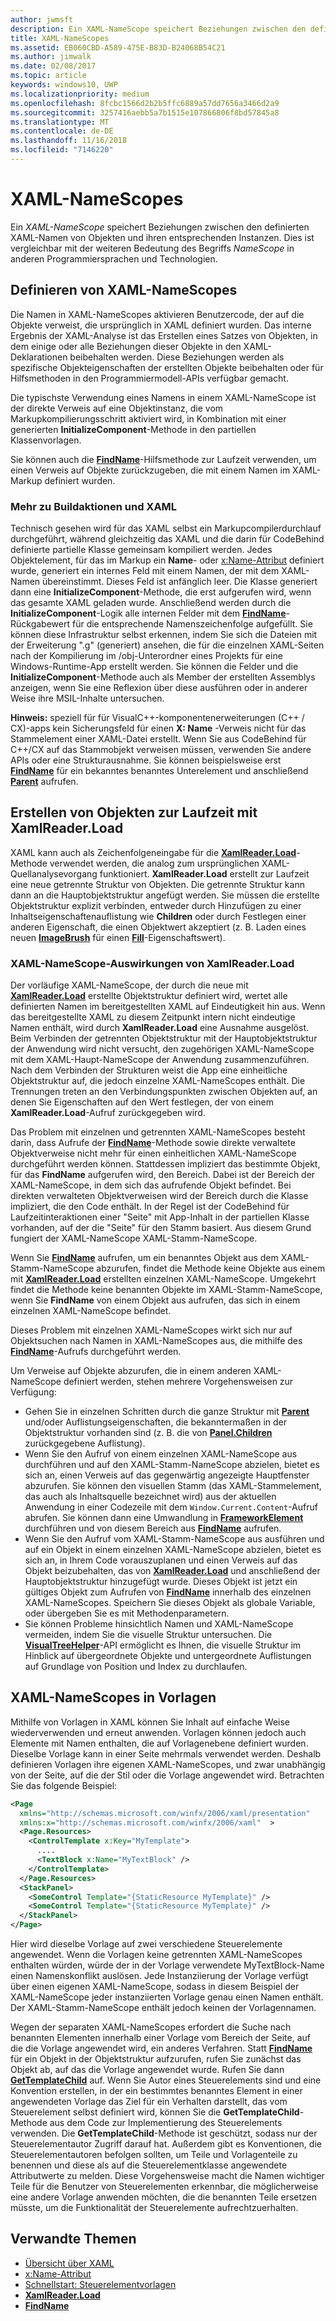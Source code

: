 ```yaml
---
author: jwmsft
description: Ein XAML-NameScope speichert Beziehungen zwischen den definierten XAML-Namen von Objekten und ihren entsprechenden Instanzen. Dies ist vergleichbar mit der weiteren Bedeutung des Begriffs NameScope in anderen Programmiersprachen und Technologien.
title: XAML-NameScopes
ms.assetid: EB060CBD-A589-475E-B83D-B24068B54C21
ms.author: jimwalk
ms.date: 02/08/2017
ms.topic: article
keywords: windows10, UWP
ms.localizationpriority: medium
ms.openlocfilehash: 8fcbc1566d2b2b5ffc6889a57dd7656a3466d2a9
ms.sourcegitcommit: 3257416aebb5a7b1515e107866806f8bd57845a8
ms.translationtype: MT
ms.contentlocale: de-DE
ms.lasthandoff: 11/16/2018
ms.locfileid: "7146220"
---
```

# <a name="xaml-namescopes"></a>XAML-NameScopes


Ein *XAML-NameScope* speichert Beziehungen zwischen den definierten XAML-Namen von Objekten und ihren entsprechenden Instanzen. Dies ist vergleichbar mit der weiteren Bedeutung des Begriffs *NameScope* in anderen Programmiersprachen und Technologien.

## <a name="how-xaml-namescopes-are-defined"></a>Definieren von XAML-NameScopes

Die Namen in XAML-NameScopes aktivieren Benutzercode, der auf die Objekte verweist, die ursprünglich in XAML definiert wurden. Das interne Ergebnis der XAML-Analyse ist das Erstellen eines Satzes von Objekten, in dem einige oder alle Beziehungen dieser Objekte in den XAML-Deklarationen beibehalten werden. Diese Beziehungen werden als spezifische Objekteigenschaften der erstellten Objekte beibehalten oder für Hilfsmethoden in den Programmiermodell-APIs verfügbar gemacht.

Die typischste Verwendung eines Namens in einem XAML-NameScope ist der direkte Verweis auf eine Objektinstanz, die vom Markupkompilierungsschritt aktiviert wird, in Kombination mit einer generierten **InitializeComponent**-Methode in den partiellen Klassenvorlagen.

Sie können auch die [**FindName**](https://msdn.microsoft.com/library/windows/apps/br208715)-Hilfsmethode zur Laufzeit verwenden, um einen Verweis auf Objekte zurückzugeben, die mit einem Namen im XAML-Markup definiert wurden.

### <a name="more-about-build-actions-and-xaml"></a>Mehr zu Buildaktionen und XAML

Technisch gesehen wird für das XAML selbst ein Markupcompilerdurchlauf durchgeführt, während gleichzeitig das XAML und die darin für CodeBehind definierte partielle Klasse gemeinsam kompiliert werden. Jedes Objektelement, für das im Markup ein **Name**- oder [x:Name-Attribut](x-name-attribute.md) definiert wurde, generiert ein internes Feld mit einem Namen, der mit dem XAML-Namen übereinstimmt. Dieses Feld ist anfänglich leer. Die Klasse generiert dann eine **InitializeComponent**-Methode, die erst aufgerufen wird, wenn das gesamte XAML geladen wurde. Anschließend werden durch die **InitializeComponent**-Logik alle internen Felder mit dem [**FindName**](https://msdn.microsoft.com/library/windows/apps/br208715)-Rückgabewert für die entsprechende Namenszeichenfolge aufgefüllt. Sie können diese Infrastruktur selbst erkennen, indem Sie sich die Dateien mit der Erweiterung ".g" (generiert) ansehen, die für die einzelnen XAML-Seiten nach der Kompilierung im /obj-Unterordner eines Projekts für eine Windows-Runtime-App erstellt werden. Sie können die Felder und die **InitializeComponent**-Methode auch als Member der erstellten Assemblys anzeigen, wenn Sie eine Reflexion über diese ausführen oder in anderer Weise ihre MSIL-Inhalte untersuchen.

**Hinweis:** speziell für für VisualC++-komponentenerweiterungen (C++ / CX)-apps kein Sicherungsfeld für einen **X: Name** -Verweis nicht für das Stammelement einer XAML-Datei erstellt. Wenn Sie aus CodeBehind für C++/CX auf das Stammobjekt verweisen müssen, verwenden Sie andere APIs oder eine Strukturausnahme. Sie können beispielsweise erst [**FindName**](https://msdn.microsoft.com/library/windows/apps/br208715) für ein bekanntes benanntes Unterelement und anschließend [**Parent**](https://msdn.microsoft.com/library/windows/apps/br208739) aufrufen.

## <a name="creating-objects-at-run-time-with-xamlreaderload"></a>Erstellen von Objekten zur Laufzeit mit XamlReader.Load

XAML kann auch als Zeichenfolgeneingabe für die [**XamlReader.Load**](https://msdn.microsoft.com/library/windows/apps/br228048)-Methode verwendet werden, die analog zum ursprünglichen XAML-Quellanalysevorgang funktioniert. **XamlReader.Load** erstellt zur Laufzeit eine neue getrennte Struktur von Objekten. Die getrennte Struktur kann dann an die Hauptobjektstruktur angefügt werden. Sie müssen die erstellte Objektstruktur explizit verbinden, entweder durch Hinzufügen zu einer Inhaltseigenschaftenauflistung wie **Children** oder durch Festlegen einer anderen Eigenschaft, die einen Objektwert akzeptiert (z. B. Laden eines neuen [**ImageBrush**](https://msdn.microsoft.com/library/windows/apps/br210101) für einen [**Fill**](/uwp/api/Windows.UI.Xaml.Shapes.Shape.Fill)-Eigenschaftswert).

### <a name="xaml-namescope-implications-of-xamlreaderload"></a>XAML-NameScope-Auswirkungen von XamlReader.Load

Der vorläufige XAML-NameScope, der durch die neue mit [**XamlReader.Load**](https://msdn.microsoft.com/library/windows/apps/br228048) erstellte Objektstruktur definiert wird, wertet alle definierten Namen im bereitgestellten XAML auf Eindeutigkeit hin aus. Wenn das bereitgestellte XAML zu diesem Zeitpunkt intern nicht eindeutige Namen enthält, wird durch **XamlReader.Load** eine Ausnahme ausgelöst. Beim Verbinden der getrennten Objektstruktur mit der Hauptobjektstruktur der Anwendung wird nicht versucht, den zugehörigen XAML-NameScope mit dem XAML-Haupt-NameScope der Anwendung zusammenzuführen. Nach dem Verbinden der Strukturen weist die App eine einheitliche Objektstruktur auf, die jedoch einzelne XAML-NameScopes enthält. Die Trennungen treten an den Verbindungspunkten zwischen Objekten auf, an denen Sie Eigenschaften auf den Wert festlegen, der von einem **XamlReader.Load**-Aufruf zurückgegeben wird.

Das Problem mit einzelnen und getrennten XAML-NameScopes besteht darin, dass Aufrufe der [**FindName**](https://msdn.microsoft.com/library/windows/apps/br208715)-Methode sowie direkte verwaltete Objektverweise nicht mehr für einen einheitlichen XAML-NameScope durchgeführt werden können. Stattdessen impliziert das bestimmte Objekt, für das **FindName** aufgerufen wird, den Bereich. Dabei ist der Bereich der XAML-NameScope, in dem sich das aufrufende Objekt befindet. Bei direkten verwalteten Objektverweisen wird der Bereich durch die Klasse impliziert, die den Code enthält. In der Regel ist der CodeBehind für Laufzeitinteraktionen einer "Seite" mit App-Inhalt in der partiellen Klasse vorhanden, auf der die "Seite" für den Stamm basiert. Aus diesem Grund fungiert der XAML-NameScope XAML-Stamm-NameScope.

Wenn Sie [**FindName**](https://msdn.microsoft.com/library/windows/apps/br208715) aufrufen, um ein benanntes Objekt aus dem XAML-Stamm-NameScope abzurufen, findet die Methode keine Objekte aus einem mit [**XamlReader.Load**](https://msdn.microsoft.com/library/windows/apps/br228048) erstellten einzelnen XAML-NameScope. Umgekehrt findet die Methode keine benannten Objekte im XAML-Stamm-NameScope, wenn Sie **FindName** von einem Objekt aus aufrufen, das sich in einem einzelnen XAML-NameScope befindet.

Dieses Problem mit einzelnen XAML-NameScopes wirkt sich nur auf Objektsuchen nach Namen in XAML-NameScopes aus, die mithilfe des [**FindName**](https://msdn.microsoft.com/library/windows/apps/br208715)-Aufrufs durchgeführt werden.

Um Verweise auf Objekte abzurufen, die in einem anderen XAML-NameScope definiert werden, stehen mehrere Vorgehensweisen zur Verfügung:

-   Gehen Sie in einzelnen Schritten durch die ganze Struktur mit [**Parent**](https://msdn.microsoft.com/library/windows/apps/br208739) und/oder Auflistungseigenschaften, die bekanntermaßen in der Objektstruktur vorhanden sind (z. B. die von [**Panel.Children**](https://msdn.microsoft.com/library/windows/apps/br227514) zurückgegebene Auflistung).
-   Wenn Sie den Aufruf von einem einzelnen XAML-NameScope aus durchführen und auf den XAML-Stamm-NameScope abzielen, bietet es sich an, einen Verweis auf das gegenwärtig angezeigte Hauptfenster abzurufen. Sie können den visuellen Stamm (das XAML-Stammelement, das auch als Inhaltsquelle bezeichnet wird) aus der aktuellen Anwendung in einer Codezeile mit dem `Window.Current.Content`-Aufruf abrufen. Sie können dann eine Umwandlung in [**FrameworkElement**](https://msdn.microsoft.com/library/windows/apps/br208706) durchführen und von diesem Bereich aus [**FindName**](https://msdn.microsoft.com/library/windows/apps/br208715) aufrufen.
-   Wenn Sie den Aufruf vom XAML-Stamm-NameScope aus ausführen und auf ein Objekt in einem einzelnen XAML-NameScope abzielen, bietet es sich an, in Ihrem Code vorauszuplanen und einen Verweis auf das Objekt beizubehalten, das von [**XamlReader.Load**](https://msdn.microsoft.com/library/windows/apps/br228048) und anschließend der Hauptobjektstruktur hinzugefügt wurde. Dieses Objekt ist jetzt ein gültiges Objekt zum Aufrufen von [**FindName**](https://msdn.microsoft.com/library/windows/apps/br208715) innerhalb des einzelnen XAML-NameScopes. Speichern Sie dieses Objekt als globale Variable, oder übergeben Sie es mit Methodenparametern.
-   Sie können Probleme hinsichtlich Namen und XAML-NameScope vermeiden, indem Sie die visuelle Struktur untersuchen. Die [**VisualTreeHelper**](https://msdn.microsoft.com/library/windows/apps/br243038)-API ermöglicht es Ihnen, die visuelle Struktur im Hinblick auf übergeordnete Objekte und untergeordnete Auflistungen auf Grundlage von Position und Index zu durchlaufen.

## <a name="xaml-namescopes-in-templates"></a>XAML-NameScopes in Vorlagen

Mithilfe von Vorlagen in XAML können Sie Inhalt auf einfache Weise wiederverwenden und erneut anwenden. Vorlagen können jedoch auch Elemente mit Namen enthalten, die auf Vorlagenebene definiert wurden. Dieselbe Vorlage kann in einer Seite mehrmals verwendet werden. Deshalb definieren Vorlagen ihre eigenen XAML-NameScopes, und zwar unabhängig von der Seite, auf die der Stil oder die Vorlage angewendet wird. Betrachten Sie das folgende Beispiel:

```xml
<Page
  xmlns="http://schemas.microsoft.com/winfx/2006/xaml/presentation" 
  xmlns:x="http://schemas.microsoft.com/winfx/2006/xaml"  >
  <Page.Resources>
    <ControlTemplate x:Key="MyTemplate">
      ....
      <TextBlock x:Name="MyTextBlock" />
    </ControlTemplate>
  </Page.Resources>
  <StackPanel>
    <SomeControl Template="{StaticResource MyTemplate}" />
    <SomeControl Template="{StaticResource MyTemplate}" />
  </StackPanel>
</Page>
```

Hier wird dieselbe Vorlage auf zwei verschiedene Steuerelemente angewendet. Wenn die Vorlagen keine getrennten XAML-NameScopes enthalten würden, würde der in der Vorlage verwendete MyTextBlock-Name einen Namenskonflikt auslösen. Jede Instanziierung der Vorlage verfügt über einen eigenen XAML-NameScope, sodass in diesem Beispiel der XAML-NameScope jeder instanziierten Vorlage genau einen Namen enthält. Der XAML-Stamm-NameScope enthält jedoch keinen der Vorlagennamen.

Wegen der separaten XAML-NameScopes erfordert die Suche nach benannten Elementen innerhalb einer Vorlage vom Bereich der Seite, auf die die Vorlage angewendet wird, ein anderes Verfahren. Statt [**FindName**](https://msdn.microsoft.com/library/windows/apps/br208715) für ein Objekt in der Objektstruktur aufzurufen, rufen Sie zunächst das Objekt ab, auf das die Vorlage angewendet wurde. Rufen Sie dann [**GetTemplateChild**](https://msdn.microsoft.com/library/windows/apps/br209416) auf. Wenn Sie Autor eines Steuerelements sind und eine Konvention erstellen, in der ein bestimmtes benanntes Element in einer angewendeten Vorlage das Ziel für ein Verhalten darstellt, das vom Steuerelement selbst definiert wird, können Sie die **GetTemplateChild**-Methode aus dem Code zur Implementierung des Steuerelements verwenden. Die **GetTemplateChild**-Methode ist geschützt, sodass nur der Steuerelementautor Zugriff darauf hat. Außerdem gibt es Konventionen, die Steuerelementautoren befolgen sollten, um Teile und Vorlagenteile zu benennen und diese als auf die Steuerelementklasse angewendete Attributwerte zu melden. Diese Vorgehensweise macht die Namen wichtiger Teile für die Benutzer von Steuerelementen erkennbar, die möglicherweise eine andere Vorlage anwenden möchten, die die benannten Teile ersetzen müsste, um die Funktionalität der Steuerelemente aufrechtzuerhalten.

## <a name="related-topics"></a>Verwandte Themen

* [Übersicht über XAML](xaml-overview.md)
* [x:Name-Attribut](x-name-attribute.md)
* [Schnellstart: Steuerelementvorlagen](https://msdn.microsoft.com/library/windows/apps/xaml/hh465374)
* [**XamlReader.Load**](https://msdn.microsoft.com/library/windows/apps/br228048)
* [**FindName**](https://msdn.microsoft.com/library/windows/apps/br208715)
 

